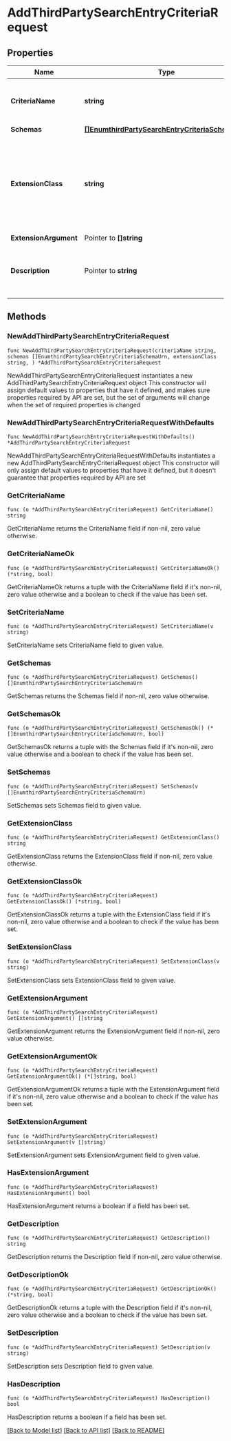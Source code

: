 # AddThirdPartySearchEntryCriteriaRequest

## Properties

Name | Type | Description | Notes
------------ | ------------- | ------------- | -------------
**CriteriaName** | **string** | Name of the new Search Entry Criteria | 
**Schemas** | [**[]EnumthirdPartySearchEntryCriteriaSchemaUrn**](EnumthirdPartySearchEntryCriteriaSchemaUrn.md) |  | 
**ExtensionClass** | **string** | The fully-qualified name of the Java class providing the logic for the Third Party Search Entry Criteria. | 
**ExtensionArgument** | Pointer to **[]string** |  | [optional] 
**Description** | Pointer to **string** | A description for this Search Entry Criteria | [optional] 

## Methods

### NewAddThirdPartySearchEntryCriteriaRequest

`func NewAddThirdPartySearchEntryCriteriaRequest(criteriaName string, schemas []EnumthirdPartySearchEntryCriteriaSchemaUrn, extensionClass string, ) *AddThirdPartySearchEntryCriteriaRequest`

NewAddThirdPartySearchEntryCriteriaRequest instantiates a new AddThirdPartySearchEntryCriteriaRequest object
This constructor will assign default values to properties that have it defined,
and makes sure properties required by API are set, but the set of arguments
will change when the set of required properties is changed

### NewAddThirdPartySearchEntryCriteriaRequestWithDefaults

`func NewAddThirdPartySearchEntryCriteriaRequestWithDefaults() *AddThirdPartySearchEntryCriteriaRequest`

NewAddThirdPartySearchEntryCriteriaRequestWithDefaults instantiates a new AddThirdPartySearchEntryCriteriaRequest object
This constructor will only assign default values to properties that have it defined,
but it doesn't guarantee that properties required by API are set

### GetCriteriaName

`func (o *AddThirdPartySearchEntryCriteriaRequest) GetCriteriaName() string`

GetCriteriaName returns the CriteriaName field if non-nil, zero value otherwise.

### GetCriteriaNameOk

`func (o *AddThirdPartySearchEntryCriteriaRequest) GetCriteriaNameOk() (*string, bool)`

GetCriteriaNameOk returns a tuple with the CriteriaName field if it's non-nil, zero value otherwise
and a boolean to check if the value has been set.

### SetCriteriaName

`func (o *AddThirdPartySearchEntryCriteriaRequest) SetCriteriaName(v string)`

SetCriteriaName sets CriteriaName field to given value.


### GetSchemas

`func (o *AddThirdPartySearchEntryCriteriaRequest) GetSchemas() []EnumthirdPartySearchEntryCriteriaSchemaUrn`

GetSchemas returns the Schemas field if non-nil, zero value otherwise.

### GetSchemasOk

`func (o *AddThirdPartySearchEntryCriteriaRequest) GetSchemasOk() (*[]EnumthirdPartySearchEntryCriteriaSchemaUrn, bool)`

GetSchemasOk returns a tuple with the Schemas field if it's non-nil, zero value otherwise
and a boolean to check if the value has been set.

### SetSchemas

`func (o *AddThirdPartySearchEntryCriteriaRequest) SetSchemas(v []EnumthirdPartySearchEntryCriteriaSchemaUrn)`

SetSchemas sets Schemas field to given value.


### GetExtensionClass

`func (o *AddThirdPartySearchEntryCriteriaRequest) GetExtensionClass() string`

GetExtensionClass returns the ExtensionClass field if non-nil, zero value otherwise.

### GetExtensionClassOk

`func (o *AddThirdPartySearchEntryCriteriaRequest) GetExtensionClassOk() (*string, bool)`

GetExtensionClassOk returns a tuple with the ExtensionClass field if it's non-nil, zero value otherwise
and a boolean to check if the value has been set.

### SetExtensionClass

`func (o *AddThirdPartySearchEntryCriteriaRequest) SetExtensionClass(v string)`

SetExtensionClass sets ExtensionClass field to given value.


### GetExtensionArgument

`func (o *AddThirdPartySearchEntryCriteriaRequest) GetExtensionArgument() []string`

GetExtensionArgument returns the ExtensionArgument field if non-nil, zero value otherwise.

### GetExtensionArgumentOk

`func (o *AddThirdPartySearchEntryCriteriaRequest) GetExtensionArgumentOk() (*[]string, bool)`

GetExtensionArgumentOk returns a tuple with the ExtensionArgument field if it's non-nil, zero value otherwise
and a boolean to check if the value has been set.

### SetExtensionArgument

`func (o *AddThirdPartySearchEntryCriteriaRequest) SetExtensionArgument(v []string)`

SetExtensionArgument sets ExtensionArgument field to given value.

### HasExtensionArgument

`func (o *AddThirdPartySearchEntryCriteriaRequest) HasExtensionArgument() bool`

HasExtensionArgument returns a boolean if a field has been set.

### GetDescription

`func (o *AddThirdPartySearchEntryCriteriaRequest) GetDescription() string`

GetDescription returns the Description field if non-nil, zero value otherwise.

### GetDescriptionOk

`func (o *AddThirdPartySearchEntryCriteriaRequest) GetDescriptionOk() (*string, bool)`

GetDescriptionOk returns a tuple with the Description field if it's non-nil, zero value otherwise
and a boolean to check if the value has been set.

### SetDescription

`func (o *AddThirdPartySearchEntryCriteriaRequest) SetDescription(v string)`

SetDescription sets Description field to given value.

### HasDescription

`func (o *AddThirdPartySearchEntryCriteriaRequest) HasDescription() bool`

HasDescription returns a boolean if a field has been set.


[[Back to Model list]](../README.md#documentation-for-models) [[Back to API list]](../README.md#documentation-for-api-endpoints) [[Back to README]](../README.md)


